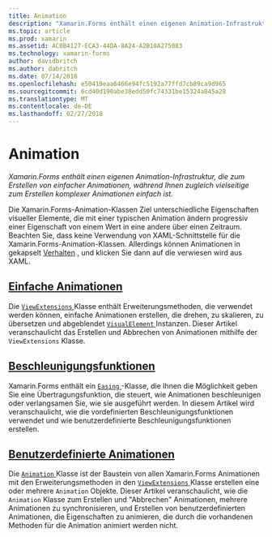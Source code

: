 ```yaml
---
title: Animation
description: "Xamarin.Forms enthält einen eigenen Animation-Infrastruktur, die zum Erstellen von einfacher Animationen, während Ihnen zugleich vielseitige zum Erstellen komplexer Animationen einfach ist."
ms.topic: article
ms.prod: xamarin
ms.assetid: AC0B4127-ECA3-44DA-8A24-A2B10A275083
ms.technology: xamarin-forms
author: davidbritch
ms.author: dabritch
ms.date: 07/14/2016
ms.openlocfilehash: e50419eaa6466e94fc5192a77ffd7cb89ca9d965
ms.sourcegitcommit: 6cd40d190abe38edd50fc74331be15324a845a28
ms.translationtype: MT
ms.contentlocale: de-DE
ms.lasthandoff: 02/27/2018
---
```

# <a name="animation"></a>Animation

_Xamarin.Forms enthält einen eigenen Animation-Infrastruktur, die zum Erstellen von einfacher Animationen, während Ihnen zugleich vielseitige zum Erstellen komplexer Animationen einfach ist._

Die Xamarin.Forms-Animation-Klassen Ziel unterschiedliche Eigenschaften visueller Elemente, die mit einer typischen Animation ändern progressiv einer Eigenschaft von einem Wert in eine andere über einen Zeitraum. Beachten Sie, dass keine Verwendung von XAML-Schnittstelle für die Xamarin.Forms-Animation-Klassen. Allerdings können Animationen in gekapselt [Verhalten](~/xamarin-forms/app-fundamentals/behaviors/index.md) , und klicken Sie dann auf die verwiesen wird aus XAML.

## <a name="simple-animationssimplemd"></a>[Einfache Animationen](simple.md)

Die [ `ViewExtensions` ](https://developer.xamarin.com/api/type/Xamarin.Forms.ViewExtensions/) Klasse enthält Erweiterungsmethoden, die verwendet werden können, einfache Animationen erstellen, die drehen, zu skalieren, zu übersetzen und abgeblendet [ `VisualElement` ](https://developer.xamarin.com/api/type/Xamarin.Forms.VisualElement/) Instanzen. Dieser Artikel veranschaulicht das Erstellen und Abbrechen von Animationen mithilfe der `ViewExtensions` Klasse.

## <a name="easing-functionseasingmd"></a>[Beschleunigungsfunktionen](easing.md)

Xamarin.Forms enthält ein [ `Easing` ](https://developer.xamarin.com/api/type/Xamarin.Forms.Easing/) -Klasse, die Ihnen die Möglichkeit geben Sie eine Übertragungsfunktion, die steuert, wie Animationen beschleunigen oder verlangsamen Sie, wie sie ausgeführt werden. In diesem Artikel wird veranschaulicht, wie die vordefinierten Beschleunigungsfunktionen verwendet und wie benutzerdefinierte Beschleunigungsfunktionen erstellen.

## <a name="custom-animationscustommd"></a>[Benutzerdefinierte Animationen](custom.md)

Die [ `Animation` ](https://developer.xamarin.com/api/type/Xamarin.Forms.Animation/) Klasse ist der Baustein von allen Xamarin.Forms Animationen mit den Erweiterungsmethoden in den [ `ViewExtensions` ](https://developer.xamarin.com/api/type/Xamarin.Forms.ViewExtensions/) Klasse erstellen eine oder mehrere `Animation` Objekte. Dieser Artikel veranschaulicht, wie die `Animation` Klasse zum Erstellen und "Abbrechen" Animationen, mehrere Animationen zu synchronisieren, und Erstellen von benutzerdefinierten Animationen, die Eigenschaften zu animieren, die durch die vorhandenen Methoden für die Animation animiert werden nicht.

